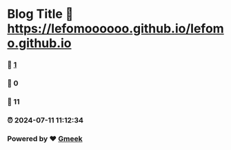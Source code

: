 # Blog Title :link: https://lefomoooooo.github.io/lefomo.github.io 
### :page_facing_up: [1](https://lefomoooooo.github.io/lefomo.github.io/tag.html) 
### :speech_balloon: 0 
### :hibiscus: 11 
### :alarm_clock: 2024-07-11 11:12:34 
### Powered by :heart: [Gmeek](https://github.com/Meekdai/Gmeek)
